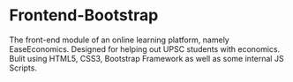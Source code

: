 # Frontend-Bootstrap
The front-end module of an online learning platform, namely EaseEconomics. Designed for helping out UPSC students with economics.
Bulit using HTML5, CSS3, Bootstrap Framework as well as some internal JS Scripts.
